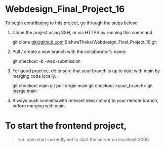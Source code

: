 # Webdesign_Final_Project_16


To begin contributing to this project, go through the steps below:

1. Clone the project using SSH, or via HTTPS by running this command:

    git clone git@github.com:SishwaThoka/Webdesign_Final_Project_16.git
    
2. Pull / create a new branch with the collaborator's name: 

    git checkout -b <nameofauthor>-web-submission 
    
3. For good practice, do ensure that your branch is up to date with main by merging code locally. 
    
    git checkout main
    git pull origin main
    git checkout <your_branch>
    git merge main
    
4. Always push commits(with relevant description) to your remote branch, before merging with main.


# To start the frontend project,
> run: npm start
> currently set to start the server on localhost:3000

